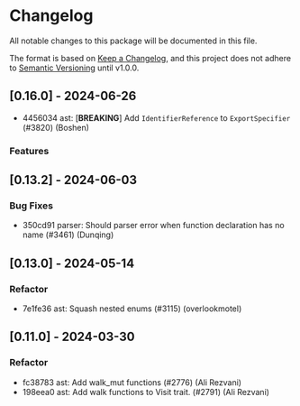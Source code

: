 # Changelog

All notable changes to this package will be documented in this file.

The format is based on [Keep a Changelog](https://keepachangelog.com/en/1.0.0/), and this project does not adhere to [Semantic Versioning](https://semver.org/spec/v2.0.0.html) until v1.0.0.

## [0.16.0] - 2024-06-26

- 4456034 ast: [**BREAKING**] Add `IdentifierReference` to `ExportSpecifier` (#3820) (Boshen)

### Features


## [0.13.2] - 2024-06-03

### Bug Fixes

- 350cd91 parser: Should parser error when function declaration has no name (#3461) (Dunqing)

## [0.13.0] - 2024-05-14

### Refactor

- 7e1fe36 ast: Squash nested enums (#3115) (overlookmotel)

## [0.11.0] - 2024-03-30

### Refactor

- fc38783 ast: Add walk_mut functions (#2776) (Ali Rezvani)
- 198eea0 ast: Add walk functions to Visit trait. (#2791) (Ali Rezvani)


